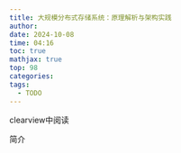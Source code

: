 ```yaml
---
title: 大规模分布式存储系统：原理解析与架构实践
author: 
date: 2024-10-08
time: 04:16
toc: true
mathjax: true
top: 98
categories: 
tags:
  - TODO
---
```


clearview中阅读


简介

<!-- more -->

